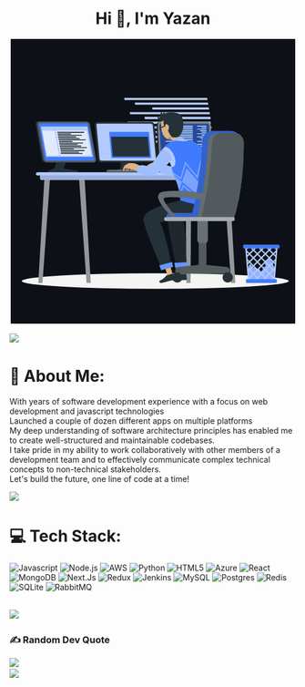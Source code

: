 <h1 align="center">Hi 👋, I'm Yazan</h1>
<p align="center"><img src="animation.gif" width="500" alt="animation.gif"></p>
<img src="https://user-images.githubusercontent.com/73097560/115834477-dbab4500-a447-11eb-908a-139a6edaec5c.gif">             

# 💫 About Me:
With years of software development experience with a focus on web development and javascript technologies <br>Launched a couple of dozen different apps on multiple platforms<br>My deep understanding of software architecture principles has enabled me to create well-structured and maintainable codebases.<br>I take pride in my ability to work collaboratively with other members of a development team and to effectively communicate complex technical concepts to non-technical stakeholders.<br>Let's build the future, one line of code at a time! 

<img src="https://user-images.githubusercontent.com/73097560/115834477-dbab4500-a447-11eb-908a-139a6edaec5c.gif">

# 💻 Tech Stack:
![Javascript](https://img.shields.io/badge/javascript-%23ED8B00.svg?style=for-the-badge&logo=javascript&logoColor=white) ![Node.js](https://img.shields.io/badge/node.js-%236DB33F.svg?style=for-the-badge&logo=node.js&logoColor=white) ![AWS](https://img.shields.io/badge/AWS-%23FF9900.svg?style=for-the-badge&logo=amazon-aws&logoColor=white) ![Python](https://img.shields.io/badge/go-%2300ADD8.svg?style=for-the-badge&logo=python&logoColor=white) ![HTML5](https://img.shields.io/badge/html5-%23E34F26.svg?style=for-the-badge&logo=html5&logoColor=white) ![Azure](https://img.shields.io/badge/azure-%230072C6.svg?style=for-the-badge&logo=azure-devops&logoColor=white) ![React](https://img.shields.io/badge/React-%2684FC.svg?style=for-the-badge&logo=React&logoColor=blue&backgroundColor=white) ![MongoDB](https://img.shields.io/badge/MongoDb-%23005C0F.svg?style=for-the-badge&logo=MongoDb&logoColor=white) ![Next.Js](https://img.shields.io/badge/Next.js-%23D42029.svg?style=for-the-badge&logo=next.js&logoColor=white) ![Redux](https://img.shields.io/badge/Redux-C71A36?style=for-the-badge&logo=Redux%20Maven&logoColor=white) ![Jenkins](https://img.shields.io/badge/jenkins-%232C5263.svg?style=for-the-badge&logo=jenkins&logoColor=white) ![MySQL](https://img.shields.io/badge/mysql-%2300f.svg?style=for-the-badge&logo=mysql&logoColor=white) ![Postgres](https://img.shields.io/badge/postgres-%23316192.svg?style=for-the-badge&logo=postgresql&logoColor=white) ![Redis](https://img.shields.io/badge/redis-%23DD0031.svg?style=for-the-badge&logo=redis&logoColor=white) ![SQLite](https://img.shields.io/badge/sqlite-%2307405e.svg?style=for-the-badge&logo=sqlite&logoColor=white) ![RabbitMQ](https://img.shields.io/badge/RabbitMQ-%2307405e.svg?style=for-the-badge&logo=RabbitMQ&logoColor=white)

<br>
<img src="https://user-images.githubusercontent.com/73097560/115834477-dbab4500-a447-11eb-908a-139a6edaec5c.gif">

<!-- # 📊 GitHub Stats: -->
<!-- ![](https://github-readme-stats.vercel.app/api?username=AdityaKumar28&theme=react&hide_border=false&include_all_commits=true&count_private=true)<br/> -->
<!-- ![](https://github-readme-streak-stats.herokuapp.com/?user=AdityaKumar28&theme=react&hide_border=false)<br/> -->
<!-- ![](https://github-readme-stats.vercel.app/api/top-langs/?username=AdityaKumar28&theme=react&hide_border=false&include_all_commits=true&count_private=true&layout=compact)<br/> -->

<!-- <img src="https://user-images.githubusercontent.com/73097560/115834477-dbab4500-a447-11eb-908a-139a6edaec5c.gif"> -->


<!-- ## 🏆 GitHub Trophies
![](https://github-profile-trophy.vercel.app/?username=AdityaKumar28&theme=algolia&no-frame=true&no-bg=true&margin-w=5)

<img src="https://user-images.githubusercontent.com/73097560/115834477-dbab4500-a447-11eb-908a-139a6edaec5c.gif">  -->


### ✍️ Random Dev Quote
![](https://quotes-github-readme.vercel.app/api?type=horizontal&theme=radical)
<br>
<img src="https://user-images.githubusercontent.com/73097560/115834477-dbab4500-a447-11eb-908a-139a6edaec5c.gif">


